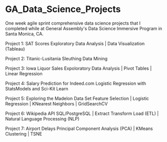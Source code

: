 # GA_Data_Science_Projects
One week agile sprint comprehensive data science projects that I completed while at General Assembly's Data Science Immersive Program in Santa Monica, CA. 

Project 1: SAT Scores                                    Exploratory Data Analysis | Data Visualization (Tableau)

Project 2: Titanic-Lusitania Sleuthing                   Data Mining

Project 3: Iowa Liquor Sales                             Expoloratory Data Analysis | Pivot Tables | Linear Regression

Project 4: Salary Prediction for Indeed.com              Logistic Regression with StatsModels and Sci-Kit Learn

Project 5: Exploring the Madelon Data Set                Feature Selection | Logistic Regression | KNearest Neighbors | GridSearchCV

Project 6: Wikipedia API                                 SQL/PostgreSQL | Extract Transform Load (ETL) | Natural Language Processing (NLP)

Project 7: Airport Delays                                Principal Component Analysis (PCA) | KMeans Clustering | TSNE 
